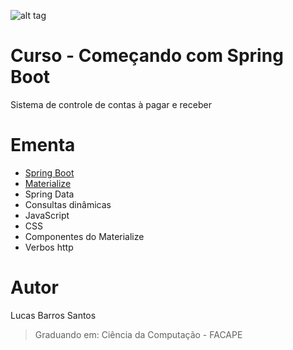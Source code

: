 ![alt tag](https://raw.githubusercontent.com/lucasbarrossantos/SpringBootAndMaterialize/master/index.png)

# Curso - Começando com Spring Boot
Sistema de controle de contas à pagar e receber

# Ementa
* [Spring Boot](http://spring.io/)
* [Materialize](http://materializecss.com/) 
* Spring Data
* Consultas dinâmicas
* JavaScript
* CSS
* Componentes do Materialize
* Verbos http

# Autor
Lucas Barros Santos
> Graduando em: Ciência da Computação - FACAPE
